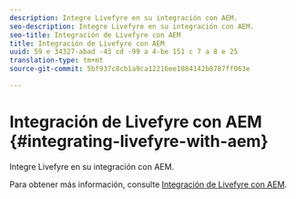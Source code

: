 ```yaml
---
description: Integre Livefyre en su integración con AEM.
seo-description: Integre Livefyre en su integración con AEM.
seo-title: Integración de Livefyre con AEM
title: Integración de Livefyre con AEM
uuid: 59 e 34327-abad -43 cd -99 a 4-be 151 c 7 a 8 e 25
translation-type: tm+mt
source-git-commit: 5bf937c8cb1a9ca12216ee1884142b8787ff063e

---
```



# Integración de Livefyre con AEM {#integrating-livefyre-with-aem}

Integre Livefyre en su integración con AEM.

Para obtener más información, consulte [Integración de Livefyre con AEM](https://helpx.adobe.com/experience-manager/6-3/sites/administering/using/livefyre.html).
